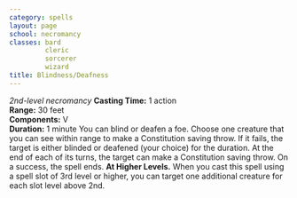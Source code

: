 ```yaml
---
category: spells
layout: page
school: necromancy
classes: bard
         cleric
         sorcerer
         wizard
title: Blindness/Deafness 
---
```

_2nd-level necromancy_ 
**Casting Time:** 1 action   
**Range:** 30 feet   
**Components:** V   
**Duration:** 1 minute 
You can blind or deafen a foe. Choose one creature that you can see within range to make a Constitution saving throw. If it fails, the target is either blinded or deafened (your choice) for the duration. At the end of each of its turns, the target can make a Constitution saving throw. On a success, the spell ends. 
**At Higher Levels.** When you cast this spell using a spell slot of 3rd level or higher, you can target one additional creature for each slot level above 2nd. 